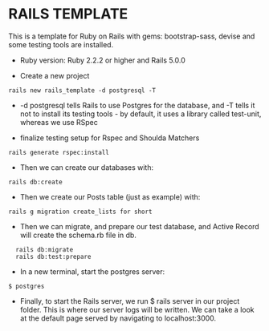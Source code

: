 # RAILS TEMPLATE

This is a template for Ruby on Rails with gems: bootstrap-sass, devise and some testing tools are installed.

* Ruby version: Ruby 2.2.2 or higher and Rails 5.0.0

* Create a new project
```
rails new rails_template -d postgresql -T
```
* -d postgresql tells Rails to use Postgres for the database,
and -T tells it not to install its testing tools - by default, it uses a library called test-unit, whereas we use RSpec

* finalize testing setup for Rspec and Shoulda Matchers
```
rails generate rspec:install
```
* Then we can create our databases with:
```
rails db:create
```
* Then we create our Posts table (just as example) with:
```
rails g migration create_lists for short
```
* Then we can migrate, and prepare our test database, and Active Record will create the schema.rb file in db.
```
  rails db:migrate
  rails db:test:prepare
```
* In a new terminal, start the postgres server:
```
$ postgres
```

* Finally, to start the Rails server, we run $ rails server in our project folder. This is where our server logs will be written. We can take a look at the default page served by navigating to localhost:3000.

